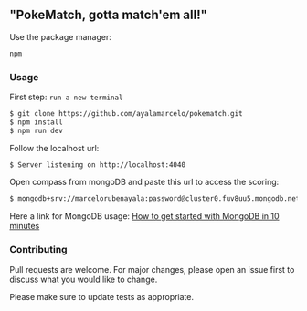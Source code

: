 ## "PokeMatch, gotta match'em all!"

Use the package manager:

```bash
npm
```
### Usage
First step: `run a new terminal`

```bash
$ git clone https://github.com/ayalamarcelo/pokematch.git
$ npm install
$ npm run dev
```
Follow the localhost url: 

```bash
$ Server listening on http://localhost:4040
```
Open compass from mongoDB and paste this url to access the scoring:

```bash
$ mongodb+srv://marcelorubenayala:password@cluster0.fuv8uu5.mongodb.net/pokeDB
```

Here a link for MongoDB usage: [How to get started with MongoDB in 10 minutes](https://www.freecodecamp.org/news/learn-mongodb-a4ce205e7739/)

### Contributing

Pull requests are welcome. For major changes, please open an issue first
to discuss what you would like to change.

Please make sure to update tests as appropriate.
